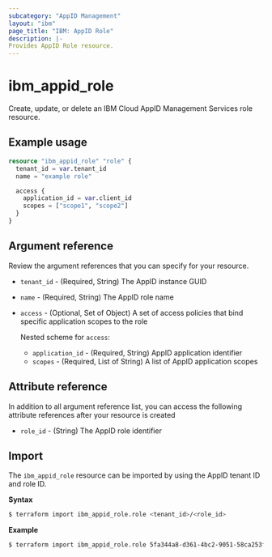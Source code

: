 ```yaml
---
subcategory: "AppID Management"
layout: "ibm"
page_title: "IBM: AppID Role"
description: |-
Provides AppID Role resource.
---
```


# ibm_appid_role

Create, update, or delete an IBM Cloud AppID Management Services role resource.

## Example usage

```terraform
resource "ibm_appid_role" "role" {
  tenant_id = var.tenant_id
  name = "example role"

  access {
    application_id = var.client_id
    scopes = ["scope1", "scope2"]
  }
}
```

## Argument reference
Review the argument references that you can specify for your resource.

- `tenant_id` - (Required, String) The AppID instance GUID
- `name` - (Required, String) The AppID role name
- `access` - (Optional, Set of Object) A set of access policies that bind specific application scopes to the role

  Nested scheme for `access`:
    - `application_id` - (Required, String) AppID application identifier
    - `scopes` - (Required, List of String) A list of AppID application scopes

## Attribute reference
In addition to all argument reference list, you can access the following attribute references after your resource is created

- `role_id` - (String) The AppID role identifier

## Import

The `ibm_appid_role` resource can be imported by using the AppID tenant ID and role ID.

**Syntax**

```bash
$ terraform import ibm_appid_role.role <tenant_id>/<role_id>
```
**Example**

```bash
$ terraform import ibm_appid_role.role 5fa344a8-d361-4bc2-9051-58ca253f4b2b/03cd638a-b35a-43f2-a58a-c2d3fe26aaea
```
